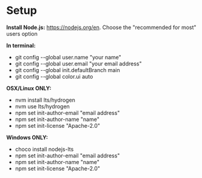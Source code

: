 # Setup

**Install Node.js:** https://nodejs.org/en. Choose the "recommended for most" users option

**In terminal:**

- git config --global user.name "your name"
- git config --global user.email "your email address"
- git config --global init.defaultBranch main
- git config --global color.ui auto

**OSX/Linux ONLY:**

- nvm install lts/hydrogen
- nvm use lts/hydrogen
- npm set init-author-email "email address"
- npm set init-author-name "name"
- npm set init-license "Apache-2.0"

**Windows ONLY:**

- choco install nodejs-lts
- npm set init-author-email "email address"
- npm set init-author-name "name"
- npm set init-license "Apache-2.0"
